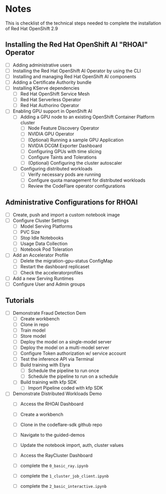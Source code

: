 # Notes

This is checklist of the technical steps needed to complete the installation of Red Hat OpenShift 2.9

## Installing the Red Hat OpenShift AI "RHOAI" Operator

- [ ] Adding administrative users
- [ ] Installing the Red Hat OpenShift AI Operator by using the CLI
- [ ] Installing and managing Red Hat OpenShift AI components
- [ ] Adding a Certificate Authority bundle
- [ ] Installing KServe dependencies
  - [ ] Red Hat OpenShift Service Mesh
  - [ ] Red Hat Serverless Operator
  - [ ] Red Hat Authorino Operator
- [ ] Enabling GPU support in OpenShift AI
  - [ ] Adding a GPU node to an existing OpenShift Container Platform cluster
    - [ ] Node Feature Discovery Operator
    - [ ] NVIDIA GPU Operator
    - [ ] (Optional) Running a sample GPU Application
    - [ ] NVIDIA DCGM Exporter Dashboard
    - [ ] Configuring GPUs with time slicing
    - [ ] Configure Taints and Tolerations
    - [ ] (Optional) Configuring the cluster autoscaler
  - [ ] Configuring distributed workloads
    - [ ] Verify necessary pods are running
    - [ ] Configure quota management for distributed workloads
    - [ ] Review the CodeFlare operator configurations

## Administrative Configurations for RHOAI

- [ ] Create, push and import a custom notebook image
- [ ] Configure Cluster Settings
  - [ ] Model Serving Platforms
  - [ ] PVC Size
  - [ ] Stop Idle Notebooks
  - [ ] Usage Data Collection
  - [ ] Notebook Pod Toleration
- [ ] Add an Accelerator Profile
  - [ ] Delete the migration-gpu-status ConfigMap
  - [ ] Restart the dashboard replicaset
  - [ ] Check the acceleratorprofiles
- [ ] Add a new Serving Runtimes
- [ ] Configure User and Admin groups

## Tutorials

- [ ] Demonstrate Fraud Detection Dem
  - [ ] Create workbench
  - [ ] Clone in repo
  - [ ] Train model
  - [ ] Store model 
  - [ ] Deploy the model on a single-model server
  - [ ] Deploy the model on a multi-model server
  - [ ] Configure Token authorization w/ service account
  - [ ] Test the inference API via Terminal
  - [ ] Build training with Elyra
    - [ ] Schedule the pipeline to run once
    - [ ] Schedule the pipeline to run on a schedule
  - [ ] Build training with kfp SDK
    - [ ] Import Pipeline coded with kfp SDK
- [ ] Demonstrate Distributed Workloads Demo
  - [ ] Access the RHOAI Dashboard
  - [ ] Create a workbench
  - [ ] Clone in the codeflare-sdk github repo
  - [ ] Navigate to the guided-demos
  - [ ] Update the notebook import, auth, cluster values
  - [ ] Access the RayCluster Dashboard
  - [ ] complete the `0_basic_ray.ipynb`
  - [ ] complete the `1_cluster_job_client.ipynb`
  - [ ] complete the `2_basic_interactive.ipynb`
  